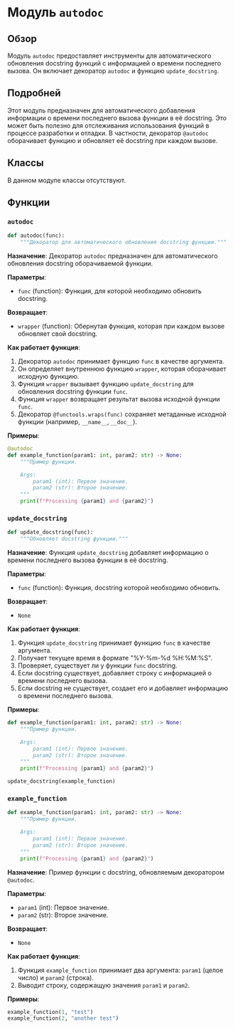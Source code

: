 # Модуль `autodoc`

## Обзор

Модуль `autodoc` предоставляет инструменты для автоматического обновления docstring функций с информацией о времени последнего вызова. Он включает декоратор `autodoc` и функцию `update_docstring`.

## Подробней

Этот модуль предназначен для автоматического добавления информации о времени последнего вызова функции в её docstring. Это может быть полезно для отслеживания использования функций в процессе разработки и отладки. В частности, декоратор `@autodoc` оборачивает функцию и обновляет её docstring при каждом вызове.

## Классы

В данном модуле классы отсутствуют.

## Функции

### `autodoc`

```python
def autodoc(func):
    """Декоратор для автоматического обновления docstring функции."""
```

**Назначение**: Декоратор `autodoc` предназначен для автоматического обновления docstring оборачиваемой функции.

**Параметры**:
- `func` (function): Функция, для которой необходимо обновить docstring.

**Возвращает**:
- `wrapper` (function): Обернутая функция, которая при каждом вызове обновляет свой docstring.

**Как работает функция**:
1. Декоратор `autodoc` принимает функцию `func` в качестве аргумента.
2. Он определяет внутреннюю функцию `wrapper`, которая оборачивает исходную функцию.
3. Функция `wrapper` вызывает функцию `update_docstring` для обновления docstring функции `func`.
4. Функция `wrapper` возвращает результат вызова исходной функции `func`.
5. Декоратор `@functools.wraps(func)` сохраняет метаданные исходной функции (например, `__name__`, `__doc__`).

**Примеры**:

```python
@autodoc
def example_function(param1: int, param2: str) -> None:
    """Пример функции.

    Args:
        param1 (int): Первое значение.
        param2 (str): Второе значение.
    """
    print(f"Processing {param1} and {param2}")
```

### `update_docstring`

```python
def update_docstring(func):
    """Обновляет docstring функции."""
```

**Назначение**: Функция `update_docstring` добавляет информацию о времени последнего вызова функции в её docstring.

**Параметры**:
- `func` (function): Функция, docstring которой необходимо обновить.

**Возвращает**:
- `None`

**Как работает функция**:
1. Функция `update_docstring` принимает функцию `func` в качестве аргумента.
2. Получает текущее время в формате "%Y-%m-%d %H:%M:%S".
3. Проверяет, существует ли у функции `func` docstring.
4. Если docstring существует, добавляет строку с информацией о времени последнего вызова.
5. Если docstring не существует, создает его и добавляет информацию о времени последнего вызова.

**Примеры**:

```python
def example_function(param1: int, param2: str) -> None:
    """Пример функции.

    Args:
        param1 (int): Первое значение.
        param2 (str): Второе значение.
    """
    print(f"Processing {param1} and {param2}")

update_docstring(example_function)
```

### `example_function`

```python
def example_function(param1: int, param2: str) -> None:
    """Пример функции.

    Args:
        param1 (int): Первое значение.
        param2 (str): Второе значение.
    """
    print(f"Processing {param1} and {param2}")
```

**Назначение**: Пример функции с docstring, обновляемым декоратором `@autodoc`.

**Параметры**:
- `param1` (int): Первое значение.
- `param2` (str): Второе значение.

**Возвращает**:
- `None`

**Как работает функция**:
1. Функция `example_function` принимает два аргумента: `param1` (целое число) и `param2` (строка).
2. Выводит строку, содержащую значения `param1` и `param2`.

**Примеры**:

```python
example_function(1, "test")
example_function(2, "another test")
